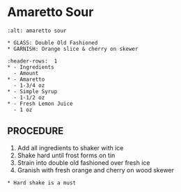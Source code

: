 # Amaretto Sour

```{image} ../../images/amaretto_sour.png
:alt: amaretto sour
```

```{note}
* GLASS: Double Old Fashioned
* GARNISH: Orange slice & cherry on skewer
```

```{list-table}
:header-rows:  1
* - Ingredients
  - Amount
* - Amaretto
  - 1-3/4 oz
* - Simple Syrup
  - 1-1/2 oz
* - Fresh Lemon Juice
  - 1 oz
```

## PROCEDURE
1. Add all ingredients to shaker with ice
2. Shake hard until frost forms on tin
3. Strain into double old fashioned over fresh ice
4. Granish with fresh orange and cherry on wood skewer

```{important}
* Hard shake is a must
```
